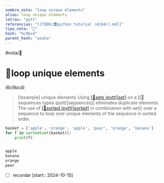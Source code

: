 ```yaml
---
nombre_nota: "loop unique elements"
alias: loop unique elements
letras: "pytt"
referencias: "[[TODO/🏛️python tutorial (dcb4c).md]]"
tipo_nota: "📑"
hash: "6c9bcd"
parent_hash: "aea5a"
---
```


#nota/📑

# 📑loop unique elements
<div class="hash">(6c9bcd)</div>




> [!example] unique elements
 Using  [[📑sets (pytt)|set]]() on a [[📑sequences types (pytt)|sequences]] eliminates duplicate elements. The use of [[📑sorted (pytt)|sorted]]() in combination with set() over a sequence  to loop over unique elements of the sequence in sorted order.
​


```python
basket = ['apple', 'orange', 'apple', 'pear', 'orange', 'banana']
for f in sorted(set(basket)):
    print(f)


apple
banana
orange
pear
```

- [ ] recordar  [start:: 2024-10-15]
